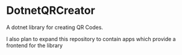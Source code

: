# DotnetQRCreator
A dotnet library for creating QR Codes. 

I also plan to expand this repository to contain apps which provide a frontend for the library
